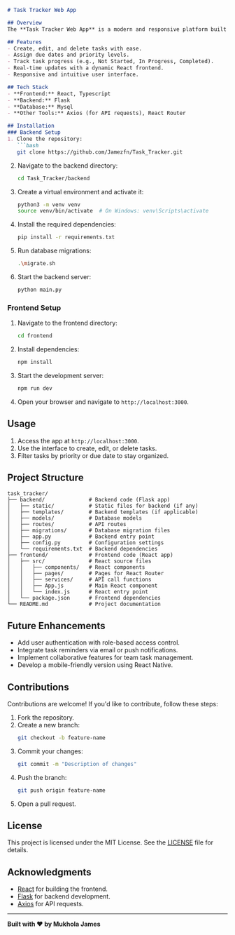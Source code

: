 ```markdown
# Task Tracker Web App

## Overview
The **Task Tracker Web App** is a modern and responsive platform built to help users effectively manage tasks. It provides features like task creation, editing, and progress tracking, ensuring users stay organized and productive.

## Features
- Create, edit, and delete tasks with ease.
- Assign due dates and priority levels.
- Track task progress (e.g., Not Started, In Progress, Completed).
- Real-time updates with a dynamic React frontend.
- Responsive and intuitive user interface.

## Tech Stack
- **Frontend:** React, Typescript
- **Backend:** Flask
- **Database:** Mysql
- **Other Tools:** Axios (for API requests), React Router

## Installation
### Backend Setup
1. Clone the repository:
   ```bash
   git clone https://github.com/Jamezfn/Task_Tracker.git
   ```
2. Navigate to the backend directory:
   ```bash
   cd Task_Tracker/backend
   ```
3. Create a virtual environment and activate it:
   ```bash
   python3 -m venv venv
   source venv/bin/activate  # On Windows: venv\Scripts\activate
   ```
4. Install the required dependencies:
   ```bash
   pip install -r requirements.txt
   ```
5. Run database migrations:
   ```bash
   .\migrate.sh
   ```
6. Start the backend server:
   ```bash
   python main.py
   ```

### Frontend Setup
1. Navigate to the frontend directory:
   ```bash
   cd frontend
   ```
2. Install dependencies:
   ```bash
   npm install
   ```
3. Start the development server:
   ```bash
   npm run dev
   ```
4. Open your browser and navigate to `http://localhost:3000`.

## Usage
1. Access the app at `http://localhost:3000`.
2. Use the interface to create, edit, or delete tasks.
3. Filter tasks by priority or due date to stay organized.

## Project Structure
```
task_tracker/
├── backend/              # Backend code (Flask app)
│   ├── static/           # Static files for backend (if any)
│   ├── templates/        # Backend templates (if applicable)
│   ├── models/           # Database models
│   ├── routes/           # API routes
│   ├── migrations/       # Database migration files
│   ├── app.py            # Backend entry point
│   ├── config.py         # Configuration settings
│   └── requirements.txt  # Backend dependencies
├── frontend/             # Frontend code (React app)
│   ├── src/              # React source files
│   │   ├── components/   # React components
│   │   ├── pages/        # Pages for React Router
│   │   ├── services/     # API call functions
│   │   ├── App.js        # Main React component
│   │   └── index.js      # React entry point
│   └── package.json      # Frontend dependencies
└── README.md             # Project documentation
```

## Future Enhancements
- Add user authentication with role-based access control.
- Integrate task reminders via email or push notifications.
- Implement collaborative features for team task management.
- Develop a mobile-friendly version using React Native.

## Contributions
Contributions are welcome! If you'd like to contribute, follow these steps:
1. Fork the repository.
2. Create a new branch:
   ```bash
   git checkout -b feature-name
   ```
3. Commit your changes:
   ```bash
   git commit -m "Description of changes"
   ```
4. Push the branch:
   ```bash
   git push origin feature-name
   ```
5. Open a pull request.

## License
This project is licensed under the MIT License. See the [LICENSE](LICENSE) file for details.

## Acknowledgments
- [React](https://reactjs.org/) for building the frontend.
- [Flask](https://flask.palletsprojects.com/) for backend development.
- [Axios](https://axios-http.com/) for API requests.
---

**Built with ❤️ by Mukhola James**
```